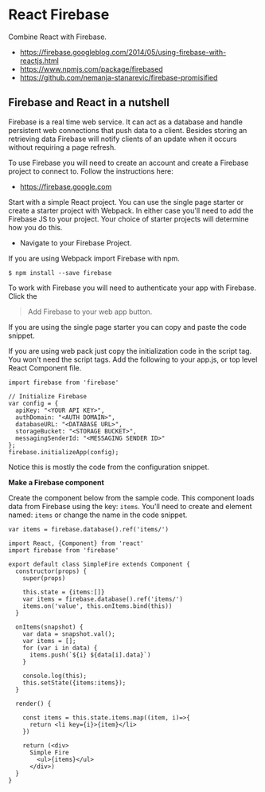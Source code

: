 # React Firebase

Combine React with Firebase.

- https://firebase.googleblog.com/2014/05/using-firebase-with-reactjs.html
- https://www.npmjs.com/package/firebased
- https://github.com/nemanja-stanarevic/firebase-promisified

## Firebase and React in a nutshell

Firebase is a real time web service. It can act as a database and handle persistent web connections
that push data to a client. Besides storing an retrieving data Firebase will notify clients of an 
update when it occurs without requiring a page refresh.

To use Firebase you will need to create an account and create a Firebase project to connect to.
Follow the instructions here:

- https://firebase.google.com

Start with a simple React project. You can use the single page starter or create a starter project
with Webpack. In either case you'll need to add the Firebase JS to your project. Your choice of
starter projects will determine how you do this.

- Navigate to your Firebase Project.

If you are using Webpack import Firebase with npm.

`$ npm install --save firebase`

To work with Firebase you will need to authenticate your app with Firebase. Click the

> Add Firebase to your web app button.

If you are using the single page starter you can copy and paste the code snippet.

If you are using web pack just copy the initialization code in the script tag. You won't need the
script tags. Add the following to your app.js, or top level React Component file.

```
import firebase from 'firebase'

// Initialize Firebase
var config = {
  apiKey: "<YOUR API KEY>",
  authDomain: "<AUTH DOMAIN>",
  databaseURL: "<DATABASE URL>",
  storageBucket: "<STORAGE BUCKET>",
  messagingSenderId: "<MESSAGING SENDER ID>"
};
firebase.initializeApp(config);
```
Notice this is mostly the code from the configuration snippet.

**Make a Firebase component**

Create the component below from the sample code. This component loads data from Firebase using the
key: `items`. You'll need to create and element named: `items` or change the name in the code snippet.

`var items = firebase.database().ref('items/')`

```
import React, {Component} from 'react'
import firebase from 'firebase'

export default class SimpleFire extends Component {
  constructor(props) {
    super(props)

    this.state = {items:[]}
    var items = firebase.database().ref('items/')
    items.on('value', this.onItems.bind(this))
  }

  onItems(snapshot) {
    var data = snapshot.val();
    var items = [];
    for (var i in data) {
      items.push(`${i} ${data[i].data}`)
    }

    console.log(this);
    this.setState({items:items});
  }

  render() {

    const items = this.state.items.map((item, i)=>{
      return <li key={i}>{item}</li>
    })

    return (<div>
      Simple Fire
        <ul>{items}</ul>
      </div>)
  }
}
```
